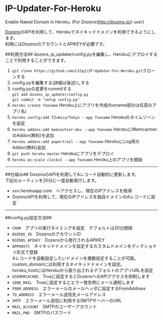 IP-Updater-For-Heroku
=====================

Enable Naked Domain in Heroku. (For Dozens(http://dozens.jp/) user)


[Dozens](http://dozens.jp/)のAPIを利用して、Herokuでネイキッドドメインを利用できるようにします。  
利用にはDozenzのアカウントとAPIKEYが必要です。  

##利用方法##
dozens_ip_updater/config.pyを編集し、Herokuにデプロイすることで利用することができます。  
1. `git clone https://github.com/LS1qJ/IP-Updater-For-Heroku.git`クローンする  
2. config.pyを編集する(詳細は後述)しする  
3. config.pyの変更をcommitする  
    `git add dozens_ip_updater/config.py`  
    `git commit -m "setup config.py"`  
4. `heroku create fooname` Heroku上にアプリを作成(fooname部分は任意のアプリ名)  
5. `heroku config:add TZ=Asia/Tokyo --app fooname` Herokuのタイムゾーンを設定  
6. `heroku addons:add memcachier:dev --app fooname` HerokuにMemcachierのAddon(無料)を追加  
7. `heroku addons:add papertrail --app fooname` HerokuにLog用のAddon(無料)追加  
8. `git push heroku master` Herokuにアプリをデプロイ  
9. `heroku ps:scale clock=1 --app fooname` Heroku上のアプリを開始  

---
##仕組み##
DozensのAPIを利用してAレコード自動的に更新します。  
下記のルーティンを20分に一度自動実行します。  
* xxx.herokuapp.com　へアクセスし、現在のIPアドレスを取得  
* DozenzAPIを利用して、現在のIPアドレスを独自ドメインのAレコードに設定  

---
##config.py設定方法##
* `CROM`　アプリの実行タイミングを設定　デフォルトは20分間隔  
* `DOZENS_ID`　DozensのアカウントID  
* `DOZENS_APIKEY`　Dozensから発行されるAPIKEY  
* `APPHOSTS`　ネイキッドドメインを設定するカスタムドメインをディクショナリ形式で登録  
   Aレコードを自動設定したいドメインを複数設定することが可能。  
   *custom_domain*には利用するネイキッドドメインを設定。  
   *heroku_host*にはHerokuから振り出されるデフォルトのアプリURLを設定  
* `USEMEMCACHED`　Trueに設定するとDozensへのAPIアクセスを抑制します  
* `SEND_MAIL`　Trueに設定するとエラー発生時にメール通知します  
* `FROM_ADDRESS`　エラーメールのメールヘッダに設定するFromAddress  
* `TO_ADDRESS`　エラーメール送信先メールアドレス  
* `SMTP`　エラーメール送信に利用するSMTPサーバーのURL  
* `MAIL_ACCOUNT`　SMTPのユーザーアカウント  
* `MAIL_PWD`　SMTPのパスワード  
